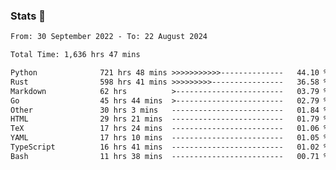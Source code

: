 ### Stats 👋
<!--START_SECTION:waka-->

```txt
From: 30 September 2022 - To: 22 August 2024

Total Time: 1,636 hrs 47 mins

Python              721 hrs 48 mins >>>>>>>>>>>--------------   44.10 %
Rust                598 hrs 41 mins >>>>>>>>>----------------   36.58 %
Markdown            62 hrs          >------------------------   03.79 %
Go                  45 hrs 44 mins  >------------------------   02.79 %
Other               30 hrs 3 mins   -------------------------   01.84 %
HTML                29 hrs 21 mins  -------------------------   01.79 %
TeX                 17 hrs 24 mins  -------------------------   01.06 %
YAML                17 hrs 10 mins  -------------------------   01.05 %
TypeScript          16 hrs 41 mins  -------------------------   01.02 %
Bash                11 hrs 38 mins  -------------------------   00.71 %
```

<!--END_SECTION:waka-->

<!--
**buhaytza2005/buhaytza2005** is a ✨ _special_ ✨ repository because its `README.md` (this file) appears on your GitHub profile.

Here are some ideas to get you started:

- 🔭 I’m currently working on ...
- 🌱 I’m currently learning ...
- 👯 I’m looking to collaborate on ...
- 🤔 I’m looking for help with ...
- 💬 Ask me about ...
- 📫 How to reach me: ...
- 😄 Pronouns: ...
- ⚡ Fun fact: ...
-->


